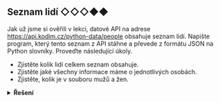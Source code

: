 ## Seznam lidí ◇◇◇◆◆

Jak už jsme si ověřili v lekci, datové API na adrese https://api.kodim.cz/python-data/people obsahuje seznam lidí.
Napište program, který tento seznam z API stáhne a převede z formátu JSON na Python slovníky. Proveďte následující
úkoly.

- Zjistěte kolik lidí celkem seznam obsahuje.
- Zjistěte jaké všechny informace máme o jednotlivých osobách.
- Zjistěte, kolik je v souboru mužů a žen.

<details>
<summary><b>Řešení</b></summary>


```python
import requests

resp = requests.get('https://api.kodim.cz/python-data/people')
data = resp.json()

print(f'pocet lidi {len(data)}')

print(f'o osobach vime {list(data[0].keys())}')

pocet_muzu = 0
for clovek in data:
    if clovek['gender'] == 'Male':
        pocet_muzu += 1
print(f'soubor obsahuje {pocet_muzu} a {len(data) - pocet_muzu} zen')
```

</details>
